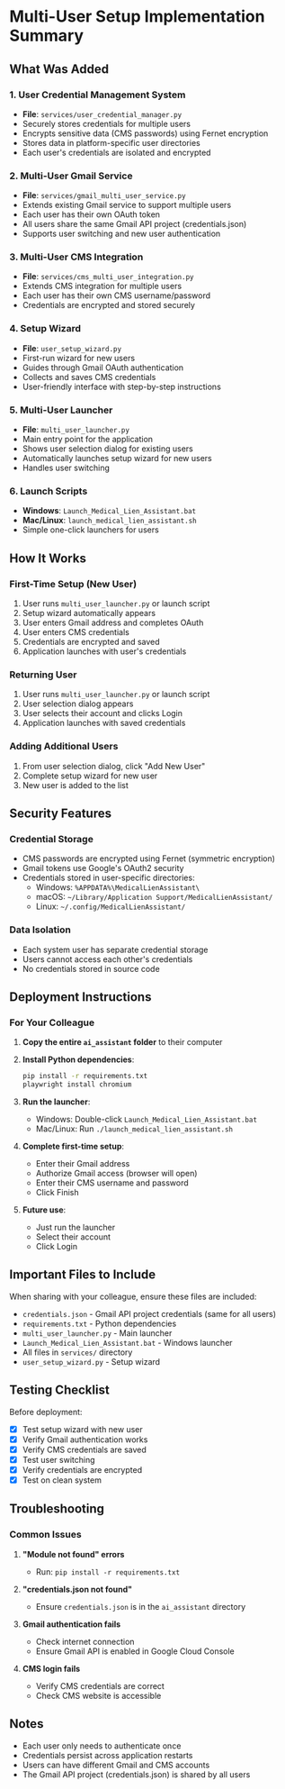 # Multi-User Setup Implementation Summary

## What Was Added

### 1. User Credential Management System
- **File**: `services/user_credential_manager.py`
- Securely stores credentials for multiple users
- Encrypts sensitive data (CMS passwords) using Fernet encryption
- Stores data in platform-specific user directories
- Each user's credentials are isolated and encrypted

### 2. Multi-User Gmail Service
- **File**: `services/gmail_multi_user_service.py`
- Extends existing Gmail service to support multiple users
- Each user has their own OAuth token
- All users share the same Gmail API project (credentials.json)
- Supports user switching and new user authentication

### 3. Multi-User CMS Integration
- **File**: `services/cms_multi_user_integration.py`
- Extends CMS integration for multiple users
- Each user has their own CMS username/password
- Credentials are encrypted and stored securely

### 4. Setup Wizard
- **File**: `user_setup_wizard.py`
- First-run wizard for new users
- Guides through Gmail OAuth authentication
- Collects and saves CMS credentials
- User-friendly interface with step-by-step instructions

### 5. Multi-User Launcher
- **File**: `multi_user_launcher.py`
- Main entry point for the application
- Shows user selection dialog for existing users
- Automatically launches setup wizard for new users
- Handles user switching

### 6. Launch Scripts
- **Windows**: `Launch_Medical_Lien_Assistant.bat`
- **Mac/Linux**: `launch_medical_lien_assistant.sh`
- Simple one-click launchers for users

## How It Works

### First-Time Setup (New User)
1. User runs `multi_user_launcher.py` or launch script
2. Setup wizard automatically appears
3. User enters Gmail address and completes OAuth
4. User enters CMS credentials
5. Credentials are encrypted and saved
6. Application launches with user's credentials

### Returning User
1. User runs `multi_user_launcher.py` or launch script
2. User selection dialog appears
3. User selects their account and clicks Login
4. Application launches with saved credentials

### Adding Additional Users
1. From user selection dialog, click "Add New User"
2. Complete setup wizard for new user
3. New user is added to the list

## Security Features

### Credential Storage
- CMS passwords are encrypted using Fernet (symmetric encryption)
- Gmail tokens use Google's OAuth2 security
- Credentials stored in user-specific directories:
  - Windows: `%APPDATA%\MedicalLienAssistant\`
  - macOS: `~/Library/Application Support/MedicalLienAssistant/`
  - Linux: `~/.config/MedicalLienAssistant/`

### Data Isolation
- Each system user has separate credential storage
- Users cannot access each other's credentials
- No credentials stored in source code

## Deployment Instructions

### For Your Colleague

1. **Copy the entire `ai_assistant` folder** to their computer

2. **Install Python dependencies**:
   ```bash
   pip install -r requirements.txt
   playwright install chromium
   ```

3. **Run the launcher**:
   - Windows: Double-click `Launch_Medical_Lien_Assistant.bat`
   - Mac/Linux: Run `./launch_medical_lien_assistant.sh`

4. **Complete first-time setup**:
   - Enter their Gmail address
   - Authorize Gmail access (browser will open)
   - Enter their CMS username and password
   - Click Finish

5. **Future use**:
   - Just run the launcher
   - Select their account
   - Click Login

## Important Files to Include

When sharing with your colleague, ensure these files are included:
- `credentials.json` - Gmail API project credentials (same for all users)
- `requirements.txt` - Python dependencies
- `multi_user_launcher.py` - Main launcher
- `Launch_Medical_Lien_Assistant.bat` - Windows launcher
- All files in `services/` directory
- `user_setup_wizard.py` - Setup wizard

## Testing Checklist

Before deployment:
- [x] Test setup wizard with new user
- [x] Verify Gmail authentication works
- [x] Verify CMS credentials are saved
- [x] Test user switching
- [x] Verify credentials are encrypted
- [x] Test on clean system

## Troubleshooting

### Common Issues

1. **"Module not found" errors**
   - Run: `pip install -r requirements.txt`

2. **"credentials.json not found"**
   - Ensure `credentials.json` is in the `ai_assistant` directory

3. **Gmail authentication fails**
   - Check internet connection
   - Ensure Gmail API is enabled in Google Cloud Console

4. **CMS login fails**
   - Verify CMS credentials are correct
   - Check CMS website is accessible

## Notes

- Each user only needs to authenticate once
- Credentials persist across application restarts
- Users can have different Gmail and CMS accounts
- The Gmail API project (credentials.json) is shared by all users